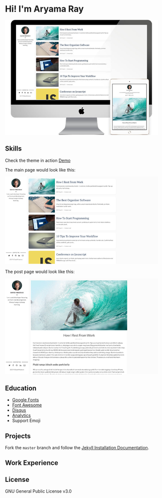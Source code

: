 # Hi! I'm Aryama Ray
![](https://github.com/artemsheludko/flexible-jekyll/blob/master/assets/img/promo-img.jpg?raw=true)

## Skills

Check the theme in action [Demo](https://artemsheludko.github.io/flexible-jekyll/)

The main page would look like this:

![Main page preview](https://github.com/artemsheludko/flexible-jekyll/blob/master/assets/img/home-page.jpg?raw=true)

The post page would look like this:

![Post page preview](https://github.com/artemsheludko/flexible-jekyll/blob/master/assets/img/post-example.jpg?raw=true)

## Education

- [Google Fonts](https://fonts.google.com/)
- [Font Awesome](http://fontawesome.io/)
- [Disqus](https://disqus.com/)
- [Analytics](https://analytics.google.com/analytics/web/)
- Support Emoji

## Projects

Fork the ``master`` branch and follow the [Jekyll Installation Documentation](https://jekyllrb.com/docs/installation/).

## Work Experience

## License

GNU General Public License v3.0
